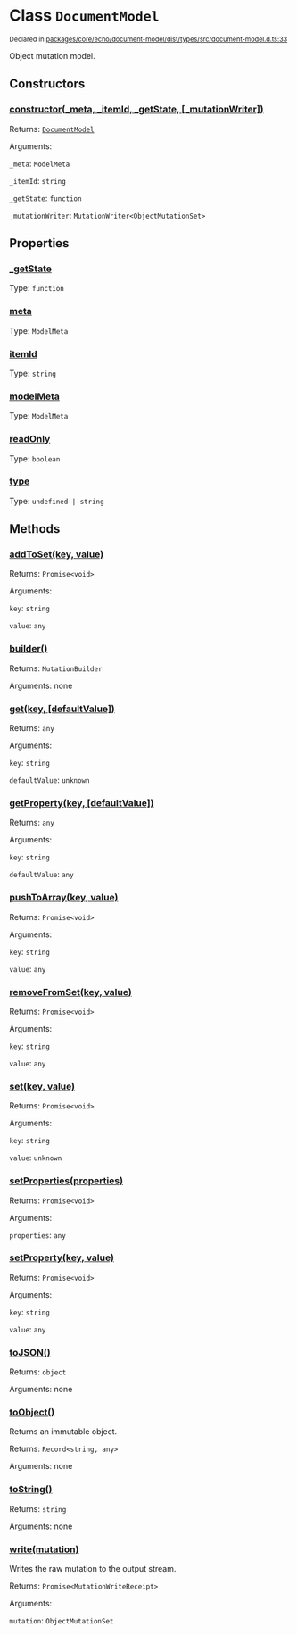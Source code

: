 # Class `DocumentModel`
<sub>Declared in [packages/core/echo/document-model/dist/types/src/document-model.d.ts:33]()</sub>


Object mutation model.


## Constructors
### [constructor(_meta, _itemId, _getState, \[_mutationWriter\])]()



Returns: <code>[DocumentModel](/api/@dxos/client/classes/DocumentModel)</code>

Arguments: 

`_meta`: <code>ModelMeta</code>

`_itemId`: <code>string</code>

`_getState`: <code>function</code>

`_mutationWriter`: <code>MutationWriter&lt;ObjectMutationSet&gt;</code>


## Properties
### [_getState]()
Type: <code>function</code>

### [meta]()
Type: <code>ModelMeta</code>

### [itemId]()
Type: <code>string</code>

### [modelMeta]()
Type: <code>ModelMeta</code>

### [readOnly]()
Type: <code>boolean</code>

### [type]()
Type: <code>undefined | string</code>


## Methods
### [addToSet(key, value)]()



Returns: <code>Promise&lt;void&gt;</code>

Arguments: 

`key`: <code>string</code>

`value`: <code>any</code>

### [builder()]()



Returns: <code>MutationBuilder</code>

Arguments: none

### [get(key, \[defaultValue\])]()



Returns: <code>any</code>

Arguments: 

`key`: <code>string</code>

`defaultValue`: <code>unknown</code>

### [getProperty(key, \[defaultValue\])]()



Returns: <code>any</code>

Arguments: 

`key`: <code>string</code>

`defaultValue`: <code>any</code>

### [pushToArray(key, value)]()



Returns: <code>Promise&lt;void&gt;</code>

Arguments: 

`key`: <code>string</code>

`value`: <code>any</code>

### [removeFromSet(key, value)]()



Returns: <code>Promise&lt;void&gt;</code>

Arguments: 

`key`: <code>string</code>

`value`: <code>any</code>

### [set(key, value)]()



Returns: <code>Promise&lt;void&gt;</code>

Arguments: 

`key`: <code>string</code>

`value`: <code>unknown</code>

### [setProperties(properties)]()



Returns: <code>Promise&lt;void&gt;</code>

Arguments: 

`properties`: <code>any</code>

### [setProperty(key, value)]()



Returns: <code>Promise&lt;void&gt;</code>

Arguments: 

`key`: <code>string</code>

`value`: <code>any</code>

### [toJSON()]()



Returns: <code>object</code>

Arguments: none

### [toObject()]()



Returns an immutable object.


Returns: <code>Record&lt;string, any&gt;</code>

Arguments: none

### [toString()]()



Returns: <code>string</code>

Arguments: none

### [write(mutation)]()



Writes the raw mutation to the output stream.


Returns: <code>Promise&lt;MutationWriteReceipt&gt;</code>

Arguments: 

`mutation`: <code>ObjectMutationSet</code>
